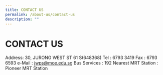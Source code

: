 ```yaml
---
title: CONTACT US
permalink: /about-us/contact-us
description: ""
---
```

# CONTACT US
Address:	30, JURONG WEST ST 61  S(648368)
Tel :	6793 3419
Fax :	6793 6593
e-Mail :	jwps@moe.edu.sg
Bus Services :	192
Nearest MRT Station :	Pioneer MRT Station